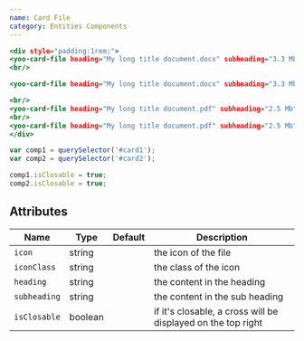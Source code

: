 ```yaml
---
name: Card File
category: Entities Components
---
```


```card-file.html
<div style="padding:1rem;">
<yoo-card-file heading="My long title document.docx" subheading="3.3 Mb" icon="yo-file-word" icon-class="accent"></yoo-card-file>
<br/>

<yoo-card-file heading="My long title document.docx" subheading="3.3 Mb" icon="yo-file-word" icon-class="accent" is-closable="true" id="card1"></yoo-card-file>

<br/>
<yoo-card-file heading="My long title document.pdf" subheading="2.5 Mb" icon="yo-file-pdf" icon-class="warning"></yoo-card-file>
<br/>
<yoo-card-file heading="My long title document.pdf" subheading="2.5 Mb" icon="yo-file-pdf" icon-class="warning" is-closable="true" id="card2"></yoo-card-file>
</div>
```

```card-file.js hidden
var comp1 = querySelector('#card1');
var comp2 = querySelector('#card2');

comp1.isClosable = true;
comp2.isClosable = true;
```


## Attributes

|Name|Type|Default|Description|
|---|---|---|---|
|`icon`|string|   |the icon of the file|
|`iconClass`|string|   |the class of the icon|
|`heading`|string|   |the content in the heading|
|`subheading`|string|   |the content in the sub heading|
|`isClosable`|boolean|   |if it's closable, a cross will be displayed on the top right|
